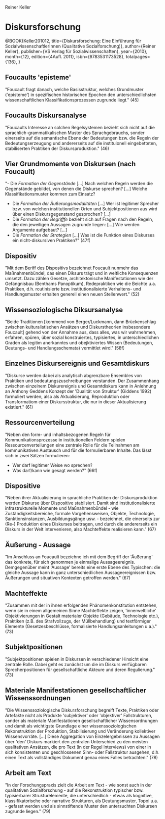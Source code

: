 Reiner Keller

# Diskursforschung

@BOOK{Keller201012, 
title={Diskursforschung: Eine Einführung für SozialwissenschaftlerInnen (Qualitative Sozialforschung)},
author={Reiner Keller},
publisher={VS Verlag für Sozialwissenschaften},
year={2010},
month={12},
edition={4Aufl. 2011},
isbn={9783531173528},
totalpages={136},
}

## Foucaults 'episteme'
"Foucault fragt danach, welche Basisstruktur, welches Grundmuster ('episteme') in spezifischen historischen Epochen den unterschiedlichsten wissenschaftlichen Klassifikationsprozessen zugrunde liegt." (45)

## Foucaults Diskursanalyse
"Foucaults Interesse an solchen Regelsystemen bezieht sich nicht auf die sprachlich-grammatikalischen Muster des Sprachgebrauchs, sonder einerseits auf die semantische Ebene der Bedeutungen bzw. die Regeln der Bedeutungserzeugung und andererseits auf die instituionell eingebetteten, stabiliserten Praktiken der Diskursproduktion." (46)

## Vier Grundmomente von Diskursen (nach Foucault)
"- Die _Formation der Gegenstände_ [...] Nach welchen Regeln werden die Gegenstände gebildet, von denen die Diskurse sprechen? [...] Welche Klassifikationsmuster kommen zum Einsatz?
- Die _Formation der Äußerungsmodalitäten_ [...] Wer ist legitimer Sprecher bzw. von welchen institutionellen Orten und Subjektpositionen aus wird über einen Diskursgegenstand gesprochen? [...]
- Die _Formation der Begrifffe_ bezieht sich auf Fragen nach den Regeln, die den jeweiligen Aussagen zugrunde liegen: [...] Wie werden Argumente aufgebaut? [...]
- Die _Formation der Strategien_ [...] Was ist die Funktion eines Diskurses ein nicht-diskursiven Praktiken?" (47f)

## Dispositiv
"Mit dem Beriff des Dispositivs bezeichnet Foucault nunmehr das Maßnahmenbündel, das einen Diksurs trägt und in weltliche Konsequenzen umsetzt. Dazu zählen Gesetze, architektonische Manifestationen wie der Gefängnisbau (Benthams Panoptikum), Redepraktiken wie die Beichte u.a. Praktiken, d.h. routinisierte bzw. institutionalisierte Verhaltens- und Handlungsmuster erhalten generell einen neuen Stellenwert." (52)

## Wissensoziologische Diksursanalyse
"Beide Traditionen [kommend von Berger/Luckmann, dann Brückenschlag zwischen kulturalistischen Ansätzen und Diskurstheorien insbesondere Foucault] gehend von der Annahme aus, dass alles, was wir wahrnehmen, erfahren, spüren, über sozial konstruiertes, typisiertes, in unterschiedlichen Graden als legitim anerkanntes und obejktiviertes Wissen (Bedeutungen, Deutungs- und Handlungsschemata) vermittlet wird." (58f)

## Einzelnes Diskursereignis und Gesamtdiskurs
"Diskurse werden dabei als analytisch abgrenzbare Ensembles von Praktiken und bedeutungszuschreibungen verstanden. Der Zusammenhang zwischen einzelnem Diskurereignis und Gesamtdiskurs kann in Anlehnung an Anthony Geddens Konzept der 'Dualität von Struktur' (Giddens 1992) formuliert werden, also als Aktualisierung, Reproduktion oder Transformatiom einer Diskursstruktur, die nur in dieser Aktualisierung existiert." (61)

## Ressourcenverteilung
"Neben den form- und inhaltsbezogenen Regeln für Kommunikationsprozesse in institutionellen Feldern spielen Ressourcenverteilungen eine zentrale Rolle für die Teilnahmen am kommunikativen Austausch und für die formulierbaren Inhalte. Das lässt sich in zwei Sätzen formulieren:
- Wer darf legitimer Weise wo sprechen?
- Was darf/kann wie gesagt werden?" (66f)

## Dispositive
"Neben ihrer Aktualisierung in sprachliche Praktiken der Diskursproduktion werden Diskurse über Dispositive stabilsiert. Damit sind institutionalisierte infrastrukturelle Momente und Maßnahmenbündel - wie Zuständigkeitsbereiche, formale Vorgehensweisen, Objekte, Technologie, Sanktionsinstanzen, Ausbildungsgänge usw. - bezeichnet, die einerseits zur (Re-) Produktion eines Diskurses beitragen, und durch die andererseits ein Diskurs in der Welt intervenieren, also Machteffekte realisieren kann." (67)

## Äußerung - Aussage
"Im Anschluss an Foucault bezeichne ich mit dem Begriff der 'Äußerung' das konkrete, für sich genommen je einmalige Aussageereignis. Demgegenüber meint 'Aussage' bereits eine erste Ebene des Typischen: die gleiche Aussage kann in ganz unterschiedlichen Aussageereignissen bzw. Äußerungen und situativen Kontexten getroffen werden." (67)

## Machteffekte
"Zusammen mit der in ihnen erfolgenden Phänomenkonstitution entstehen, wenn sie in einem allgemeinen Sinne Machteffekte zeigen, 'innerweltliche' Objektivierungen in Gestalt materialer Objekte (Gebäude, Technologie etc.), Praktiken (z.B. des Strafvollzugs, der Müllbehandlung) und textförmiger Elemente (Gesetzesbeschlüsse, formalisierte Handlungsanleitungen u.a.)." (73)

## Subjektpositionen
"Subjektpositionen spielen in Diskursen in verschiedener Hinsicht eine zentrale Rolle. Dabei geht es zunächst um die im Diskurs verfügbaren Sprecherpositionen für gesellschaftliche Akteure und deren Regulierung." (73)

## Materiale Manifestationen gesellschaftlicher Wissenssordnungen
"Die Wissenssoziologische Diskursforschung begreift Texte, Praktiken oder Artefakte nicht als Produkte 'subjektiver' oder 'objektiver' Fallstrukturen, sonder als materiale Manifestationen gesellschaftlicher Wissensordnungen und damit als wichtigste Grundlage einer wissenssoziologischen Rekonstruktion der Produktion, Stabilisierung und Veränderung kollektiver Wissensvorräte. [...] Diese Aggregation von Einzelergebnissen zu Aussagen über 'den' Diskurs markiert den zentralen Unterschied zu den meisten qualitativen Ansätzen, die pro Text (in der Regel Interviews) von einer in sich konsistenten und geschlossenen Sinn- oder Fallstruktur ausgehen, d.h. einen Text als vollständiges Dokument genau eines Falles betrachten." (78)

## Arbeit am Text
"In der Forschungspraxis zielt die Arbeit am Text - wie sonst auch in der qualitativen Sozialforschung - auf die Rekonstruktion typischer bzw. typisierbarer Strukturelemente, die unterschiedlich - etwas als kognitive, klassifikatorische oder narrative Strukturen, als Deutungsmuster, Topoi u.a. - gefasst werden und als sinnstiftende Muster den untersuchten Diskursen zugrunde liegen." (79)
